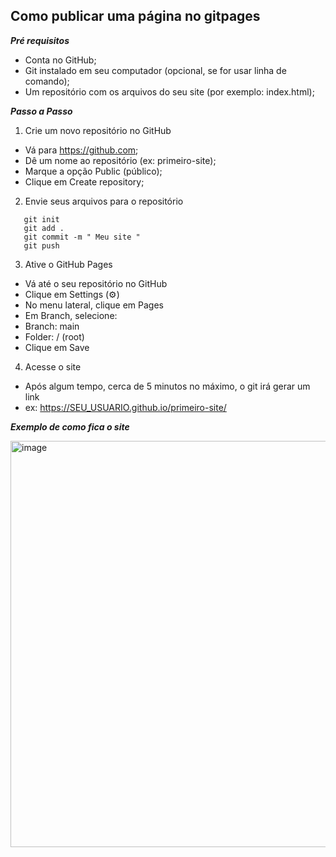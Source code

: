 ## Como publicar uma página no gitpages

***Pré requisitos***
* Conta no GitHub;
* Git instalado em seu computador (opcional, se for usar linha de comando);
* Um repositório com os arquivos do seu site (por exemplo: index.html);

***Passo a Passo***
1. Crie um novo repositório no GitHub
* Vá para https://github.com;
* Dê um nome ao repositório (ex: primeiro-site);
* Marque a opção Public (público);
* Clique em Create repository;

2. Envie seus arquivos para o repositório
```   
   git init
   git add .
   git commit -m " Meu site "
   git push
```
3. Ative o GitHub Pages
* Vá até o seu repositório no GitHub
* Clique em Settings (⚙️)
* No menu lateral, clique em Pages
* Em Branch, selecione:
* Branch: main
* Folder: / (root)
* Clique em Save

4. Acesse o site
* Após algum tempo, cerca de 5 minutos no máximo, o git irá gerar um link
* ex: https://SEU_USUARIO.github.io/primeiro-site/

***Exemplo de como fica o site***

<img width="1276" height="650" alt="image" src="https://github.com/user-attachments/assets/49885b81-efa1-4186-a514-643ca1ac9474" />






